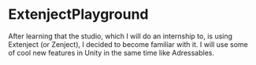 # ExtenjectPlayground

After learning that the studio, which I will do an internship to, is using Extenject (or Zenject), I decided to become familiar with it. I will use some of cool new features in Unity in the same time like Adressables.
